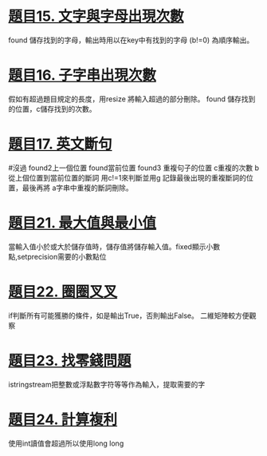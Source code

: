 # [題目15. 文字與字母出現次數](itsa_word_frequency_of_sentence.cpp)
  found 儲存找到的字母，輸出時用以在key中有找到的字母 (b!=0) 為順序輸出。
 
# [題目16. 子字串出現次數](itsa_sentence_frequency.cpp)
  假如有超過題目規定的長度，用resize 將輸入超過的部分刪除。 found 儲存找到的位置，c儲存找到的次數。
  
# [題目17. 英文斷句](itsa_sentence.cpp)
  #沒過
  found2上一個位置 found當前位置 found3 重複句子的位置 c重複的次數 b 從上個位置到當前位置的斷詞
  用c!=1來判斷並用g 記錄最後出現的重複斷詞的位置，最後再將 a字串中重複的斷詞刪除。
  
# [題目21. 最大值與最小值](itsa_max_and_min.cpp)
  當輸入值小於或大於儲存值時，儲存值將儲存輸入值。fixed顯示小數點,setprecision需要的小數點位
  
# [題目22. 圈圈叉叉](itsa_OOXX.cpp)
  if判斷所有可能獲勝的條件，如是輸出True，否則輸出False。 二維矩陣較方便觀察
  
 # [題目23. 找零錢問題](https://github.com/QIUXIANG126/ITSA_Homework-15...24-/blob/9a7f45c6f14b9df8a038980f79daf973ceabb85b/23.%20%E6%89%BE%E9%9B%B6%E9%8C%A2%E5%95%8F%E9%A1%8C)
istringstream把整數或浮點數字符等等作為輸入，提取需要的字

# [題目24. 計算複利](https://github.com/QIUXIANG126/ITSA_Homework-15...24-/blob/33da9757144081a0635d1819ed8de3cb065633b1/24.%20%E8%A8%88%E7%AE%97%E8%A4%87%E5%88%A9)
使用int讀值會超過所以使用long long
